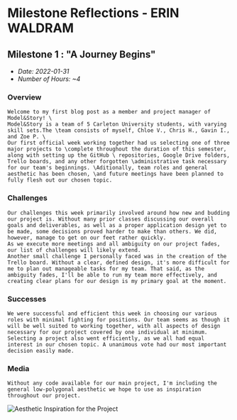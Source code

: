 # Milestone Reflections - ERIN WALDRAM #

## Milestone 1 : "A Journey Begins" ##
 - _Date: 2022-01-31_
 - _Number of Hours: ~4_

 ### Overview ###
    Welcome to my first blog post as a member and project manager of Model&Story! \
    Model&Story is a team of 5 Carleton University students, with varying skill sets.The \team consists of myself, Chloe V., Chris H., Gavin I., and Zoe P. \
    Our first official week working together had us selecting one of three major projects to \complete throughout the duration of this semester, along with setting up the GitHub \ repositories, Google Drive folders, Trello boards, and any other forgotten \administrative task necessary for our team's beginnings. \Aditionally, team roles and general aesthetic has been chosen, \and future meetings have been planned to fully flesh out our chosen topic.

 ### Challenges ###
    Our challenges this week primarily involved around how new and budding our project is. Without many prior classes discussing our overall goals and deliverables, as well as a proper application design yet to be made, some decisions proved harder to make than others. We did, however, manage to get on our feet rather quickly.
    As we execute more meetings and all ambiguity on our project fades, our list of challenges will likely extend.
    Another small challenge I personally faced was in the creation of the Trello board. Without a clear, defined design, it's more difficult for me to plan out manageable tasks for my team. That said, as the ambiguity fades, I'll be able to run my team more effectively, and creating clear plans for our design is my primary goal at the moment.

 ### Successes ###
    We were successful and efficient this week in choosing our various roles with minimal fighting for positions. Our team seems as though it will be well suited to working together, with all aspects of design necessary for our project covered by one individual at minimum. 
    Selecting a project also went efficiently, as we all had equal interest in our chosen topic. A unanimous vote had our most important decision easily made.

 
 ### Media ###
    Without any code available for our main project, I'm including the general low-polygonal aesthetic we hope to use as inspiration throughout our project.
 ![Aesthetic Inspiration for the Project](https://cdnb.artstation.com/p/assets/images/images/013/771/861/large/tyler-walters-tyler-walters-tyler-walters-dreamdeck-lowpoly.jpg?1541024259)
 <!-- Image taken from Tyler Walters on ArtStation for inspiration: https://www.artstation.com/artwork/4yOP8 -->
